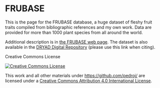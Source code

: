 FRUBASE
=======

This is the page for the FRUBASE database, a huge dataset of fleshy fruit traits compiled from bibliographic references and my own work. Data are provided for more than 1000 plant species from all around the world.

Additional description is in [the FRUBASE web page](http://pedroj.github.com/FRUBASE/). The dataset is also available in the [DRYAD Digital Repository](http://dx.doi.org/10.5061/dryad.9tb73) (please use this link when citing).

Creative Commons License

<a rel="license" href="http://creativecommons.org/licenses/by/4.0/"><img alt="Creative Commons License" style="border-width:0" src="https://i.creativecommons.org/l/by/4.0/88x31.png" /></a>

This work and all other materials under https://github.com/pedroj/ are licensed under a [Creative Commons Attribution 4.0 International License](https://creativecommons.org/licenses/by/4.0/legalcode).

